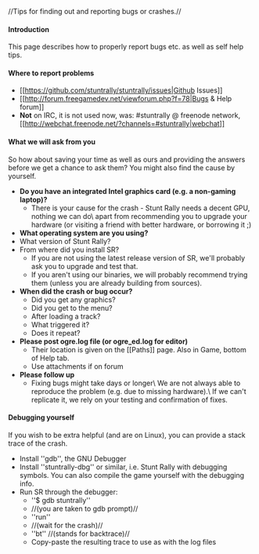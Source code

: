 //Tips for finding out and reporting bugs or crashes.//

#### Introduction ####

This page describes how to properly report bugs etc. as well as self help tips.

#### Where to report problems ####

  * [[https://github.com/stuntrally/stuntrally/issues|Github Issues]]
  * [[http://forum.freegamedev.net/viewforum.php?f=78|Bugs & Help forum]]
  * **Not** on IRC, it is not used now, was: #stuntrally @ freenode network, [[http://webchat.freenode.net/?channels=#stuntrally|webchat]]

#### What we will ask from you ####

So how about saving your time as well as ours and providing the answers before we get a chance to ask them? You might also find the cause by yourself.

  * **Do you have an integrated Intel graphics card (e.g. a non-gaming laptop)?**
    * There is your cause for the crash - Stunt Rally needs a decent GPU, nothing we can do\\ apart from recommending you to upgrade your hardware (or visiting a friend with better hardware, or borrowing it ;)
  * **What operating system are you using?**
  * What version of Stunt Rally?
  * From where did you install SR?
    * If you are not using the latest release version of SR, we'll probably ask you to upgrade and test that.
    * If you aren't using our binaries, we will probably recommend trying them (unless you are already building from sources).
  * **When did the crash or bug occur?**
    * Did you get any graphics?
    * Did you get to the menu?
    * After loading a track?
    * What triggered it?
    * Does it repeat?
  * **Please post ogre.log file (or ogre_ed.log for editor)**
    * Their location is given on the [[Paths]] page. Also in Game, bottom of Help tab.
    * Use attachments if on forum
  * **Please follow up**
    * Fixing bugs might take days or longer\\ We are not always able to reproduce the problem (e.g. due to missing hardware).\\ If we can't replicate it, we rely on your testing and confirmation of fixes.

#### Debugging yourself ####

If you wish to be extra helpful (and are on Linux), you can provide a stack trace of the crash.

  - Install ''gdb'', the GNU Debugger
  - Install ''stuntrally-dbg'' or similar, i.e. Stunt Rally with debugging symbols. You can also compile the game yourself with the debugging info.
  - Run SR through the debugger:
    * ''$ gdb stuntrally''
    * //(you are taken to gdb prompt)//
    * ''run''
    * //(wait for the crash)//
    * ''bt'' //(stands for backtrace)//
    * Copy-paste the resulting trace to use as with the log files